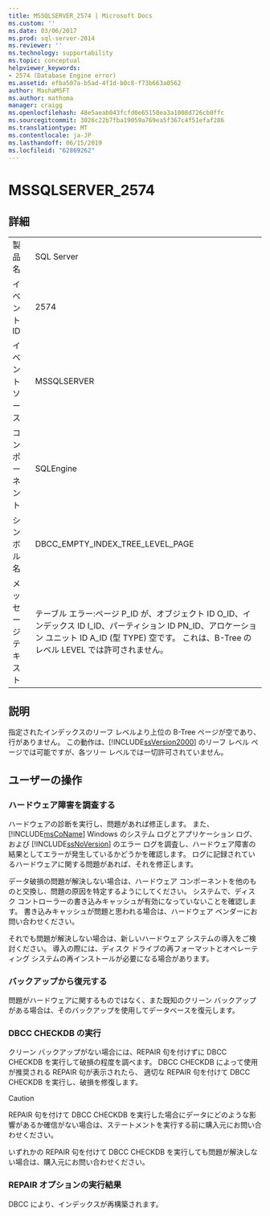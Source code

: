 ```yaml
---
title: MSSQLSERVER_2574 | Microsoft Docs
ms.custom: ''
ms.date: 03/06/2017
ms.prod: sql-server-2014
ms.reviewer: ''
ms.technology: supportability
ms.topic: conceptual
helpviewer_keywords:
- 2574 (Database Engine error)
ms.assetid: efba507a-b5ad-4f1d-b0c8-f73b663a0562
author: MashaMSFT
ms.author: mathoma
manager: craigg
ms.openlocfilehash: 48e5aeab043fcfd0e65150ea3a1008d726cb0ffc
ms.sourcegitcommit: 3026c22b7fba19059a769ea5f367c4f51efaf286
ms.translationtype: MT
ms.contentlocale: ja-JP
ms.lasthandoff: 06/15/2019
ms.locfileid: "62869262"
---
```

# <a name="mssqlserver2574"></a>MSSQLSERVER_2574
    
## <a name="details"></a>詳細  
  
|||  
|-|-|  
|製品名|SQL Server|  
|イベント ID|2574|  
|イベント ソース|MSSQLSERVER|  
|コンポーネント|SQLEngine|  
|シンボル名|DBCC_EMPTY_INDEX_TREE_LEVEL_PAGE|  
|メッセージ テキスト|テーブル エラー:ページ P_ID が、オブジェクト ID O_ID、インデックス ID I_ID、パーティション ID PN_ID、アロケーション ユニット ID A_ID (型 TYPE) 空です。 これは、B-Tree のレベル LEVEL では許可されません。|  
  
## <a name="explanation"></a>説明  
 指定されたインデックスのリーフ レベルより上位の B-Tree ページが空であり、行がありません。 この動作は、[!INCLUDE[ssVersion2000](../../includes/ssversion2000-md.md)] のリーフ レベル ページでは可能ですが、各ツリー レベルでは一切許可されていません。  
  
## <a name="user-action"></a>ユーザーの操作  
  
### <a name="look-for-hardware-failure"></a>ハードウェア障害を調査する  
 ハードウェアの診断を実行し、問題があれば修正します。 また、[!INCLUDE[msCoName](../../includes/msconame-md.md)] Windows のシステム ログとアプリケーション ログ、および [!INCLUDE[ssNoVersion](../../includes/ssnoversion-md.md)] のエラー ログを調査し、ハードウェア障害の結果としてエラーが発生しているかどうかを確認します。 ログに記録されているハードウェアに関する問題があれば、それを修正します。  
  
 データ破損の問題が解決しない場合は、ハードウェア コンポーネントを他のものと交換し、問題の原因を特定するようにしてください。 システムで、ディスク コントローラーの書き込みキャッシュが有効になっていないことを確認します。 書き込みキャッシュが問題と思われる場合は、ハードウェア ベンダーにお問い合わせください。  
  
 それでも問題が解決しない場合は、新しいハードウェア システムの導入をご検討ください。 導入の際には、ディスク ドライブの再フォーマットとオペレーティング システムの再インストールが必要になる場合があります。  
  
### <a name="restore-from-backup"></a>バックアップから復元する  
 問題がハードウェアに関するものではなく、また既知のクリーン バックアップがある場合は、そのバックアップを使用してデータベースを復元します。  
  
### <a name="run-dbcc-checkdb"></a>DBCC CHECKDB の実行  
 クリーン バックアップがない場合には、REPAIR 句を付けずに DBCC CHECKDB を実行して破損の程度を調べます。 DBCC CHECKDB によって使用が推奨される REPAIR 句が表示されたら、 適切な REPAIR 句を付けて DBCC CHECKDB を実行し、破損を修復します。  
  
> [!CAUTION]  
>  REPAIR 句を付けて DBCC CHECKDB を実行した場合にデータにどのような影響があるか確信がない場合は、ステートメントを実行する前に購入元にお問い合わせください。  
  
 いずれかの REPAIR 句を付けて DBCC CHECKDB を実行しても問題が解決しない場合は、購入元にお問い合わせください。  
  
### <a name="results-of-running-repair-options"></a>REPAIR オプションの実行結果  
 DBCC により、インデックスが再構築されます。  
  
  
